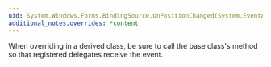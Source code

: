 ```yaml
---
uid: System.Windows.Forms.BindingSource.OnPositionChanged(System.EventArgs)
additional_notes.overrides: *content
---
```


<p>When overriding <xref href="System.Windows.Forms.BindingSource.OnPositionChanged(System.EventArgs)"></xref> in a derived class, be sure to call the base class's <xref href="System.Windows.Forms.BindingSource.OnPositionChanged(System.EventArgs)"></xref> method so that registered delegates receive the event.</p>


